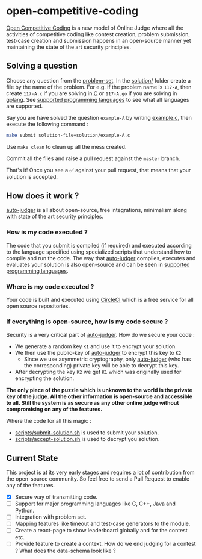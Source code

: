 # open-competitive-coding

[Open Competitive Coding] is a new model of Online Judge where all the activities of competitive coding like contest creation, problem submission, test-case creation and submission happens in an open-source manner yet maintaining the state of the art security principles.

## Solving a question
Choose any question from the [problem-set]. In the [solution/](./solution) folder create a file by the name of the problem. For e.g. if the problem name is `117-A`, then create `117-A.c` if you are solving in [C] or `117-A.go` if you are solving in [golang]. See [supported programming languages](languages-supported/README.md) to see what all languages are supported.

Say you are have solved the question `example-A` by writing [example.c](./solution/example-A.c), then execute the following command :
```bash
make submit solution-file=solution/example-A.c
```

Use `make clean` to clean up all the mess created.

Commit all the files and raise a pull request against the `master` branch.

That's it! Once you see a ✅  against your pull request, that means that your solution is accepted.


## How does it work ?
[auto-judger] is all about open-source, free integrations, minimalism along with state of the art security principles.

### How is my code executed ?
The code that you submit is compiled (if required) and executed according to the language specified using specialized scripts that understand how to compile and run the code. The way that [auto-judger] compiles, executes and evaluates your solution is also open-source and can be seen in [supported programming languages](languages-supported/README.md).

### Where is my code executed ?
Your code is built and executed using [CircleCI] which is a free service for all open source repositories.

### If everything is open-source, how is my code secure ?
Security is a very critical part of [auto-judger]. How do we secure your code :
* We generate a random key `K1` and use it to encrypt your solution.
* We then use the public-key of [auto-judger] to encrypt this key to `K2`
    * Since we use asymmetric cryptography, only [auto-judger] (who has the corresponding) private key will be able to decrypt this key.
* After decrypting the key `K2` we get `K1` which was originally used for encrypting the solution.

**The only piece of the puzzle which is unknown to the world is the private key of the judge. All the other information is open-source and accessible to all. Still the system is as secure as any other online judge without compromising on any of the features.**

Where the code for all this magic :
* [scripts/submit-solution.sh](./scripts/submit-solution.sh) is used to submit your solution.
* [scripts/accept-solution.sh](./scripts/accept-solution.sh) is used to decrypt you solution.

## Current State
This project is at its very early stages and requires a lot of contribution from the open-source community. So feel free to send a Pull Request to enable any of the features.
- [x] Secure way of transmitting code.
- [ ] Support for major programming languages like C, C++, Java and Python.
- [ ] Integration with problem set.
- [ ] Mapping features like timeout and test-case generators to the module.
- [ ] Create a react-page to show leaderboard globally and for the contest etc.
- [ ] Provide feature to create a context. How do we end judging for a contest ? What does the data-schema look like ?

[Open Competitive Coding]: https://github.com/open-competitive-coding
[problem-set]: https://github.com/open-competitive-coding/problem-set
[C]: https://en.wikipedia.org/wiki/C_(programming_language)
[golang]: https://golang.org/
[auto-judger]: https://github.com/open-competitive-coding/auto-judger
[CircleCI]: https://circleci.com/
